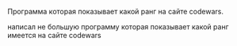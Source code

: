 Программа которая показывает какой ранг на сайте codewars.

написал не большую программу которая показывает какой ранг имеется на сайте codewars
